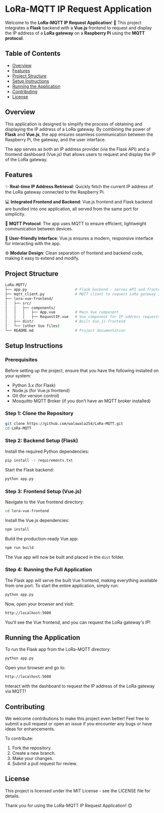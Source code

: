 
# LoRa-MQTT IP Request Application

Welcome to the **LoRa-MQTT IP Request Application**! 🚀 This project integrates a **Flask** backend with a **Vue.js** frontend to request and display the IP address of a **LoRa gateway** on a **Raspberry Pi** using the **MQTT protocol**.

## Table of Contents

- [Overview](#overview)
- [Features](#features)
- [Project Structure](#project-structure)
- [Setup Instructions](#setup-instructions)
- [Running the Application](#running-the-application)
- [Contributing](#contributing)
- [License](#license)

## Overview

This application is designed to simplify the process of obtaining and displaying the IP address of a LoRa gateway. By combining the power of **Flask** and **Vue.js**, the app ensures seamless communication between the Raspberry Pi, the gateway, and the user interface.

The app serves as both an IP address provider (via the Flask API) and a frontend dashboard (Vue.js) that allows users to request and display the IP of the LoRa gateway.

## Features

✨ **Real-time IP Address Retrieval**: Quickly fetch the current IP address of the LoRa gateway connected to the Raspberry Pi.

💻 **Integrated Frontend and Backend**: Vue.js frontend and Flask backend are bundled into one application, all served from the same port for simplicity.

📡 **MQTT Protocol**: The app uses MQTT to ensure efficient, lightweight communication between devices.

🎨 **User-friendly Interface**: Vue.js ensures a modern, responsive interface for interacting with the app.

⚙️ **Modular Design**: Clean separation of frontend and backend code, making it easy to extend and modify.

## Project Structure

```bash
LoRa-MQTT/
├── app.py                      # Flask backend - serves API and frontend
├── mqtt_client.py              # MQTT client to request LoRa gateway IP
├── lora-vue-frontend/
│   ├── src/
│   │   ├── components/
│   │   │   ├── App.vue         # Main Vue component
│   │   │   ├── RequestIP.vue   # Vue component for IP address requests
│   ├── dist/                   # Built Vue.js frontend
│   └── (other Vue files)
└── README.md                   # Project documentation
```

## Setup Instructions

### Prerequisites

Before setting up the project, ensure that you have the following installed on your system:

- Python 3.x (for Flask)
- Node.js (for Vue.js frontend)
- Git (for version control)
- Mosquitto MQTT Broker (if you don’t have an MQTT broker installed)

### Step 1: Clone the Repository

```bash
git clone https://github.com/walawala254/LoRa-MQTT.git
cd LoRa-MQTT
```

### Step 2: Backend Setup (Flask)

Install the required Python dependencies:

```bash
pip install -r requirements.txt
```

Start the Flask backend:

```bash
python app.py
```

### Step 3: Frontend Setup (Vue.js)

Navigate to the Vue frontend directory:

```bash
cd lora-vue-frontend
```

Install the Vue.js dependencies:

```bash
npm install
```

Build the production-ready Vue app:

```bash
npm run build
```

The Vue app will now be built and placed in the `dist` folder.

### Step 4: Running the Full Application

The Flask app will serve the built Vue frontend, making everything available from one port. To start the entire application, simply run:

```bash
python app.py
```

Now, open your browser and visit:

```bash
http://localhost:5000
```

You'll see the Vue frontend, and you can request the LoRa gateway's IP!

## Running the Application

To run the Flask app from the LoRa-MQTT directory:

```bash
python app.py
```

Open your browser and go to:

```bash
http://localhost:5000
```

Interact with the dashboard to request the IP address of the LoRa gateway via MQTT!

## Contributing

We welcome contributions to make this project even better! Feel free to submit a pull request or open an issue if you encounter any bugs or have ideas for enhancements.

To contribute:

1. Fork the repository.
2. Create a new branch.
3. Make your changes.
4. Submit a pull request for review.

## License

This project is licensed under the MIT License - see the LICENSE file for details.

Thank you for using the LoRa-MQTT IP Request Application! 😊

